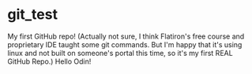 # git_test
My first GitHub repo! (Actually not sure, I think Flatiron's free course and proprietary IDE taught some git commands. But I'm happy that it's using linux and not built on someone's portal this time, so it's my first REAL GitHub Repo.)
Hello Odin!